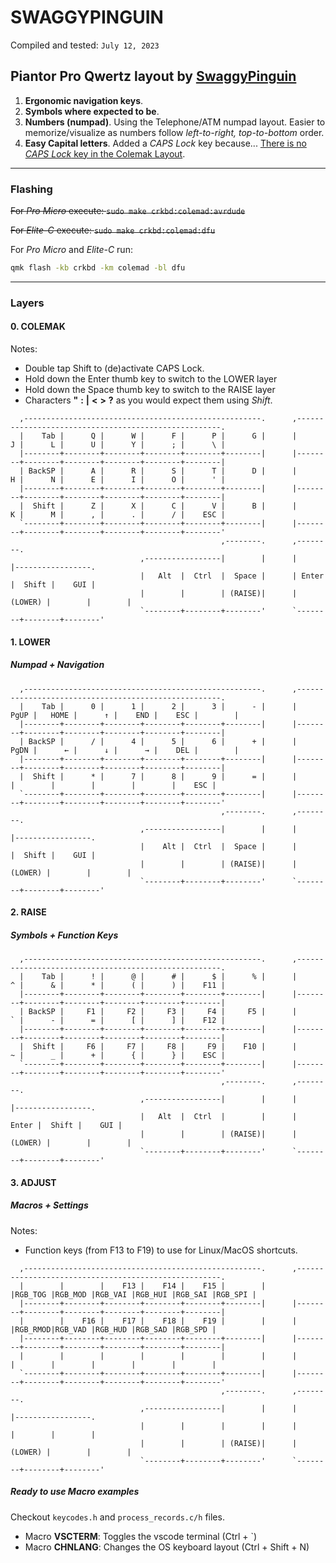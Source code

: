 # **SWAGGYPINGUIN**

Compiled and tested: `July 12, 2023`

## Piantor Pro **Qwertz** layout by [SwaggyPinguin](https://github.com/SwaggyPinguin)

1. **Ergonomic navigation keys**.
2. **Symbols where expected to be**.
3. **Numbers (numpad)**.
   Using the Telephone/ATM numpad layout. Easier to memorize/visualize as numbers follow *left-to-right, top-to-bottom* order.
4. **Easy Capital letters**.
   Added a *CAPS Lock* key because... [There is no *CAPS Lock* key in the Colemak Layout](https://colemak.com/FAQ#Where_is_the_Caps_Lock_key.3F).

---

### **Flashing**

~~For *Pro Micro* execute: `sudo make crkbd:colemad:avrdude`~~

~~For *Elite-C* execute: `sudo make crkbd:colemad:dfu`~~

For *Pro Micro* and *Elite-C* run:

```sh
qmk flash -kb crkbd -km colemad -bl dfu
```

---

### **Layers**

#### 0. **COLEMAK**

Notes:

- Double tap Shift to (de)activate CAPS Lock.
- Hold down the Enter thumb key to switch to the LOWER layer
- Hold down the Space thumb key to switch to the RAISE layer
- Characters  **"**  **:**  **|**  **<**  **>**  **?** as you would expect them using *Shift*.

```text
  ,-----------------------------------------------------.      ,-----------------------------------------------------.
  |    Tab |      Q |      W |      F |      P |      G |      |      J |      L |      U |      Y |      ; |      \ |
  |--------+--------+--------+--------+--------+--------|      |--------+--------+--------+--------+--------+--------|
  | BackSP |      A |      R |      S |      T |      D |      |      H |      N |      E |      I |      O |      ' |
  |--------+--------+--------+--------+--------+--------|      |--------+--------+--------+--------+--------+--------|
  |  Shift |      Z |      X |      C |      V |      B |      |      K |      M |      , |      . |      / |    ESC |
  `--------+--------+--------+--------+--------+--------|      |--------+--------+--------+--------+--------+--------'
                                               ,--------.      ,--------.
                             ,-----------------|        |      |        |-----------------.
                             |   Alt  |  Ctrl  |  Space |      | Enter  |  Shift |    GUI |
                             |        |        | (RAISE)|      |(LOWER) |        |        |
                             `--------+--------+--------'      `--------+--------+--------'
```

#### 1. **LOWER**

##### Numpad + Navigation

```text
  ,-----------------------------------------------------.      ,-----------------------------------------------------.
  |    Tab |      0 |      1 |      2 |      3 |      - |      |   PgUP |   HOME |      ↑ |    END |    ESC |        |
  |--------+--------+--------+--------+--------+--------|      |--------+--------+--------+--------+--------+--------|
  | BackSP |      / |      4 |      5 |      6 |      + |      |   PgDN |      ← |      ↓ |      → |    DEL |        |
  |--------+--------+--------+--------+--------+--------|      |--------+--------+--------+--------+--------+--------|
  |  Shift |      * |      7 |      8 |      9 |      = |      |        |        |        |        |        |    ESC |
  `--------+--------+--------+--------+--------+--------|      |--------+--------+--------+--------+--------+--------'
                                               ,--------.      ,--------.
                             ,-----------------|        |      |        |-----------------.
                             |    Alt |  Ctrl  |  Space |      |        |  Shift |    GUI |
                             |        |        | (RAISE)|      |(LOWER) |        |        |
                             `--------+--------+--------'      `--------+--------+--------'
```

#### 2. **RAISE**

##### Symbols + Function Keys

```text
  ,-----------------------------------------------------.      ,-----------------------------------------------------.
  |    Tab |      ! |      @ |      # |      $ |      % |      |      ^ |      & |      * |      ( |      ) |    F11 |
  |--------+--------+--------+--------+--------+--------|      |--------+--------+--------+--------+--------+--------|
  | BackSP |     F1 |     F2 |     F3 |     F4 |     F5 |      |      ` |      - |      = |      [ |      ] |    F12 |
  |--------+--------+--------+--------+--------+--------|      |--------+--------+--------+--------+--------+--------|
  |  Shift |     F6 |     F7 |     F8 |     F9 |    F10 |      |      ~ |      _ |      + |      { |      } |    ESC |
  `--------+--------+--------+--------+--------+--------|      |--------+--------+--------+--------+--------+--------'
                                               ,--------.      ,--------.
                             ,-----------------|        |      |        |-----------------.
                             |   Alt  |  Ctrl  |        |      |  Enter |  Shift |    GUI |
                             |        |        | (RAISE)|      |(LOWER) |        |        |
                             `--------+--------+--------'      `--------+--------+--------'
```

#### 3. **ADJUST**

##### Macros + Settings

Notes:

- Function keys (from F13 to F19) to use for Linux/MacOS shortcuts.

```text
  ,-----------------------------------------------------.      ,-----------------------------------------------------.
  |        |        |    F13 |    F14 |    F15 |        |      |RGB_TOG |RGB_MOD |RGB_VAI |RGB_HUI |RGB_SAI |RGB_SPI |
  |--------+--------+--------+--------+--------+--------|      |--------+--------+--------+--------+--------+--------|
  |        |    F16 |    F17 |    F18 |    F19 |        |      |        |RGB_RMOD|RGB_VAD |RGB_HUD |RGB_SAD |RGB_SPD |
  |--------+--------+--------+--------+--------+--------|      |--------+--------+--------+--------+--------+--------|
  |        |        |        |        |        |        |      |        |        |        |        |        |        |
  `--------+--------+--------+--------+--------+--------|      |--------+--------+--------+--------+--------+--------'
                                               ,--------.      ,--------.
                             ,-----------------|        |      |        |-----------------.
                             |        |        |        |      |        |        |        |
                             |        |        | (RAISE)|      |(LOWER) |        |        |
                             `--------+--------+--------'      `--------+--------+--------'
```

##### Ready to use Macro examples

Checkout `keycodes.h` and `process_records.c/h` files.

- Macro **VSCTERM**: Toggles the vscode terminal (Ctrl + `)
- Macro **CHNLANG**: Changes the OS keyboard layout (Ctrl + Shift + N)
